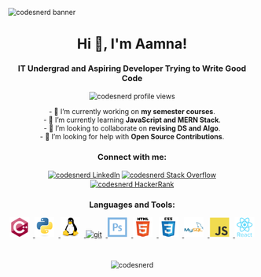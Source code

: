![codesnerd banner](https://user-images.githubusercontent.com/70039999/117883176-88007e80-b2c4-11eb-8071-5531b6f0f15d.gif)

<!-- Hero Text -->
<h1 align="center">Hi 👋, I'm Aamna!</h1>
<h3 align="center">IT Undergrad and Aspiring Developer Trying to Write Good Code</h3>

<p align="center"> 
  <img align="center" src="https://komarev.com/ghpvc/?username=codesnerd&label=Profile%20views&color=24a8f9&style=flat" alt="codesnerd profile views" />
</p>

<p align="center">
  - 🔭 I’m currently working on <b>my semester courses</b>.<br />- 🌱 I’m currently learning <b>JavaScript and MERN Stack</b>.<br />- 👯 I’m looking to collaborate on <b>revising DS and Algo</b>.<br />- 🤝 I’m looking for help with <b>Open Source Contributions</b>.
</p>

<!-- Connect With Me -->
<h3 align="center">Connect with me:</h3>
<p align="center">
  <a href="https://linkedin.com/in/codesnerd" target="blank"><img align="center" src="https://user-images.githubusercontent.com/70039999/118734328-96681080-b857-11eb-842d-df424f5e25f1.png" alt="codesnerd LinkedIn" height="35" width="35" /></a>
  <a href="https://stackoverflow.com/users/11917891" target="blank"><img align="center" src="https://user-images.githubusercontent.com/70039999/118735352-b1d41b00-b859-11eb-9d6c-b388d5f44019.png" alt="codesnerd Stack Overflow" height="35" width="35" /></a>
  <a href="https://www.hackerrank.com/codesnerd" target="blank"><img align="center" src="https://user-images.githubusercontent.com/70039999/118734356-a4b62c80-b857-11eb-9cfa-57aa19a87f4f.png" alt="codesnerd HackerRank" height="36" width="36" /></a>
  
  <!-- Old Button/Badge Social Icons -->
  <!-- 
  <a href="https://linkedin.com/in/codesnerd" target="blank"><img src="https://img.shields.io/badge/-LinkedIn-blue?style=flat&labelColor=blue&logo=LinkedIn&logoColor=white" alt="codesnerd LinkedIn" /></a>
  <a href="https://stackoverflow.com/users/11917891" target="blank"><img src="https://img.shields.io/badge/-StackOverflow-F48024?style=flat&labelColor=F48024&logo=StackOverflow&logoColor=white" alt="codesnerd StackOverflow" /></a>
  <a href="https://www.hackerrank.com/codesnerd" target="blank"><img src="https://img.shields.io/badge/-HackerRank-2AB85F?style=flat&labelColor=2AB85F&logo=HackerRank&logoColor=white" alt="codesnerd HackerRank" /></a>
  -->
</p>

<!-- Languages and Tools -->
<h3 align="center">Languages and Tools:</h3>
<p align="center">
  <!-- C++ -->
  <a href="https://www.w3schools.com/cpp/" target="_blank"> <img src="https://raw.githubusercontent.com/devicons/devicon/master/icons/cplusplus/cplusplus-original.svg" alt="cplusplus" width="40" height="40"/></a>
  <!-- Python -->
  &nbsp;<a href="https://www.python.org" target="_blank"> <img src="https://raw.githubusercontent.com/devicons/devicon/master/icons/python/python-original.svg" alt="python" width="40" height="40"/></a>
  <!-- Ubuntu -->
  &nbsp;<a href="https://www.linux.org/" target="_blank"> <img src="https://raw.githubusercontent.com/devicons/devicon/master/icons/linux/linux-original.svg" alt="linux" width="40" height="40"/></a>
  <!-- Git -->
  &nbsp;<a href="https://git-scm.com/" target="_blank"> <img src="https://www.vectorlogo.zone/logos/git-scm/git-scm-icon.svg" alt="git" width="40" height="40"/></a>
  <!-- Photoshop -->
  &nbsp;<a href="https://www.photoshop.com/en" target="_blank"> <img src="https://raw.githubusercontent.com/devicons/devicon/master/icons/photoshop/photoshop-line.svg" alt="photoshop" width="40" height="40"/></a>
  <!-- HTML5 -->
  &nbsp;<a href="https://www.w3.org/html/" target="_blank"> <img src="https://raw.githubusercontent.com/devicons/devicon/master/icons/html5/html5-original-wordmark.svg" alt="html5" width="40" height="40"/></a>
  <!-- CSS3 -->
  &nbsp;<a href="https://www.w3schools.com/css/" target="_blank"> <img src="https://raw.githubusercontent.com/devicons/devicon/master/icons/css3/css3-original-wordmark.svg" alt="css3" width="40" height="40"/></a>
  <!-- MySQL -->
  &nbsp;<a href="https://www.mysql.com/" target="_blank"> <img src="https://raw.githubusercontent.com/devicons/devicon/master/icons/mysql/mysql-original-wordmark.svg" alt="mysql" width="40" height="40"/></a>
  <!-- JavaScript -->
  &nbsp;<a href="https://developer.mozilla.org/en-US/docs/Web/JavaScript" target="_blank"> <img src="https://raw.githubusercontent.com/devicons/devicon/master/icons/javascript/javascript-original.svg" alt="javascript" width="40" height="40"/></a>
  <!-- React -->
  &nbsp;<a href="https://reactjs.org/" target="_blank"> <img src="https://raw.githubusercontent.com/devicons/devicon/master/icons/react/react-original-wordmark.svg" alt="react" width="40" height="40"/></a>
</p>
<br />

<!-- Language and GitHub Stats -->
<!-- for background color: &bg_color=30,e96443,904e95 -->
<p align="center">
  <img src="https://github-readme-stats.vercel.app/api/top-langs?username=codesnerd&show_icons=true&locale=en&layout=compact" alt="codesnerd" />
  <!-- GitHub Stats: -->
  <!-- &nbsp;<img src="https://github-readme-stats.vercel.app/api?username=codesnerd&show_icons=true&locale=en" alt="codesnerd" /> -->
</p>
